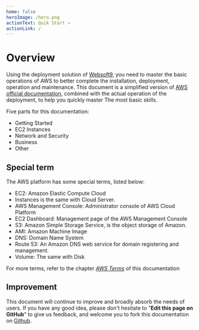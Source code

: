 ```yaml
---
home: false
heroImage: /hero.png
actionText: Quik Start →
actionLink: /
---
```


# Overview

Using the deployment solution of [Websoft9](https://www.websoft9.com), you need to master the basic operations of AWS to better complete the installation, deployment, operation and maintenance. This document is a simplified version of [AWS official documentation](https://docs.aws.amazon.com/en_us/ec2/?id=docs_gateway), combined with the actual operation of the deployment, to help you quickly master The most basic skills.

Five parts for this documentation:

* Getting Started
* EC2 Instances
* Network and Security
* Business
* Other

## Special term

The AWS platform has some special terms, listed below:

* EC2: Amazon Elastic Compute Cloud
* Instances is the same with Cloud Server.
* AWS Management Console: Administrator console of AWS Cloud Platform
* EC2 Dashboard: Management page of the AWS Management Console
* S3: Amazon Simple Storage Service, is the object storage of Amazon.
* AMI: Amazon Machine Image
* DNS: Domain Name System
* Route 53: An Amazon DNS web service for domain registering and management.
* Volume: The same with Disk

For more terms, refer to the chapter [*AWS Terms*](/else-glossary.md) of this documentation

## Improvement

This document will continue to improve and broadly absorb the needs of users.
If you have any good idea, please don't hesitate to "**Edit this page on GitHub**" to give us feedback, and welcome you to fork this documentation on [Github](https://github.com/websoft9/AWS-platform).